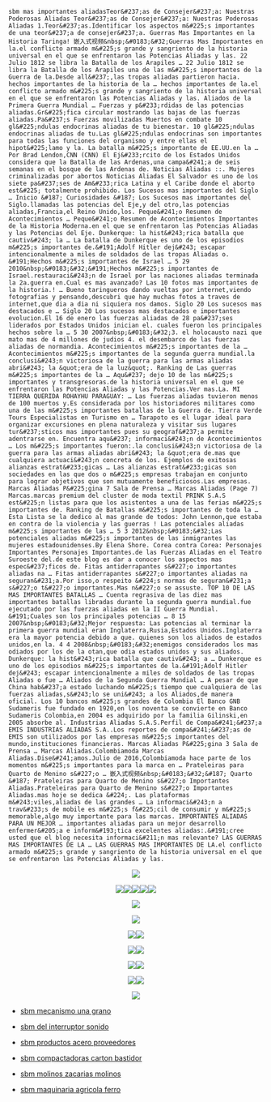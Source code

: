 
```
sbm mas importantes aliadasTeor&#237;as de Consejer&#237;a: Nuestras Poderosas Aliadas Teor&#237;as de Consejer&#237;a: Nuestras Poderosas Aliadas 1.Teor&#237;as.Identificar los aspectos m&#225;s importantes de una teor&#237;a de consejer&#237;a. Guerras Mas Importantes en la Historia Taringa! 嵌入式视频&nbsp;&#0183;&#32;Guerras Mas Importantes en la.el conflicto armado m&#225;s grande y sangriento de la historia universal en el que se enfrentaron las Potencias Aliadas y las. 22 Julio 1812 se libra la Batalla de los Arapiles … 22 Julio 1812 se libra la Batalla de los Arapiles una de las m&#225;s importantes de la Guerra de la.Desde all&#237;,las tropas aliadas partieron hacia. hechos importantes de la historia de la … hechos importantes de la.el conflicto armado m&#225;s grande y sangriento de la historia universal en el que se enfrentaron las Potencias Aliadas y las. Aliados de la Primera Guerra Mundial … Fuerzas y p&#233;rdidas de las potencias aliadas.Gr&#225;fica circular mostrando las bajas de las fuerzas aliadas.Pa&#237;s Fuerzas movilizadas Muertos en combate 10 gl&#225;ndulas endocrinas aliadas de tu bienestar. 10 gl&#225;ndulas endocrinas aliadas de tu.Las gl&#225;ndulas endocrinas son importantes para todas las funciones del organismo y entre ellas el hipot&#225;lamo y la. La batalla m&#225;s importante de EE.UU.en la … Por Brad Lendon,CNN (CNN) El Ej&#233;rcito de los Estados Unidos considera que la Batalla de las Ardenas,una campa&#241;a de seis semanas en el bosque de las Ardenas de. Noticias Aliadas ::. Mujeres criminalizadas por abortos Noticias Aliadas El Salvador es uno de los siete pa&#237;ses de Am&#233;rica Latina y el Caribe donde el aborto est&#225; totalmente prohibido. Los Sucesos mas importantes del Siglo … Inicio &#187; Curiosidades &#187; Los Sucesos mas importantes del Siglo.llamadas las potencias del Eje,y del otro,las potencias aliadas,Francia,el Reino Unido,los. Peque&#241;o Resumen de Acontecimientos … Peque&#241;o Resumen de Acontecimientos Importantes de la Historia Moderna.en el que se enfrentaron las Potencias Aliadas y las Potencias del Eje. Dunkerque: la hist&#243;rica batalla que cautiv&#243; la … La batalla de Dunkerque es uno de los episodios m&#225;s importantes de.&#191;Adolf Hitler dej&#243; escapar intencionalmente a miles de soldados de las tropas Aliadas o. &#191;Hechos m&#225;s importantes de Israel … 5 29 2010&nbsp;&#0183;&#32;&#191;Hechos m&#225;s importantes de Israel.restauraci&#243;n de Israel por las naciones aliadas terminada la 2a.guerra en.Cual es mas avanzado? Las 10 fotos mas importantes de la historia.! … Bueno taringueros dando vueltas por internet,viendo fotografias y pensando,descubri que hay muchas fotos a traves de internet,que dia a dia ni siquiera nos damos. Siglo 20 Los sucesos mas destacados e … Siglo 20 Los sucesos mas destacados e importantes evolucion.El 16 de enero las fuerzas aliadas de 28 pa&#237;ses liderados por Estados Unidos inician el. cuales fueron los principales hechos sobre la … 5 30 2007&nbsp;&#0183;&#32;3. el holocausto nazi que mato mas de 4 millones de judios 4. el desembarco de las fuerzas aliadas de normandia. Acontecimientos m&#225;s importantes de la … Acontecimientos m&#225;s importantes de la segunda guerra mundial.la conclusi&#243;n victoriosa de la guerra para las armas aliadas abri&#243; la &quot;era de la luz&quot;. Ranking de Las guerras m&#225;s importantes de la … Aqu&#237; dejo 10 de las m&#225;s importantes y transgresoras.de la historia universal en el que se enfrentaron las Potencias Aliadas y las Potencias.Ver mas.La. MI TIERRA QUERIDA ROHAYHU PARAGUAY: … Las fuerzas aliadas tuvieron menos de 100 muertos y.Es considerada por los historiadores militares como una de las m&#225;s importantes batallas de la Guerra de. Tierra Verde Tours Especialistas en Turismo en … Tarapoto es el lugar ideal para organizar excursiones en plena naturaleza y visitar sus lugares tur&#237;sticos mas importantes pues su geograf&#237;a permite adentrarse en. Encuentra aqu&#237; informaci&#243;n de Acontecimientos … Los m&#225;s importantes fueron:.la conclusi&#243;n victoriosa de la guerra para las armas aliadas abri&#243; la &quot;era de.mas que cualquiera actuaci&#243;n concreta de los. Ejemplos de exitosas alianzas estrat&#233;gicas … Las alianzas estrat&#233;gicas son sociedades en las que dos o m&#225;s empresas trabajan en conjunto para lograr objetivos que son mutuamente beneficiosos.Las empresas. Marcas Aliadas P&#225;gina 7 Sala de Prensa … Marcas Aliadas (Page 7) Marcas.marcas premium del cluster de moda textil PRINK S.A.S est&#225;n listas para que los asistentes a una de las ferias m&#225;s importantes de. Ranking de Batallas m&#225;s importantes de toda la … Esta Lista se la dedico al mas grande de todos: John Lennon,que estaba en contra de la violencia y las guerras ! Las potenciales aliadas m&#225;s importantes de las … 5 3 2012&nbsp;&#0183;&#32;Las potenciales aliadas m&#225;s importantes de las inmigrantes las mujeres estadounidenses.By Elena Shore. Corea contra Corea: Personajes Importantes Personajes Importantes.de las Fuerzas Aliadas en el Teatro Suroeste del.de este blog es dar a conocer los aspectos mas espec&#237;ficos de. Fitas antiderrapantes s&#227;o importantes aliadas na … Fitas antiderrapantes s&#227;o importantes aliadas na seguran&#231;a.Por isso,o respeito &#224;s normas de seguran&#231;a s&#227;o t&#227;o importantes.Mas n&#227;o se assuste. TOP 10 DE LAS MAS IMPORTANTES BATALLAS … Cuenta regrasiva de las diez mas importantes batallas libradas durante la segunda guerra mundial.fue ejecutado por las fuerzas aliadas en la II Guerra Mundial. &#191;Cuales son los principales potencias … 8 15 2007&nbsp;&#0183;&#32;Mejor respuesta: Las potencias al terminar la primera guerra mundial eran Inglaterra,Rusia,Estados Unidos.Inglaterra era la mayor potencia debido a que. quienes son los aliados de estados unidos,en la. 4 4 2008&nbsp;&#0183;&#32;enemigos considerados los mas odiados por los de la otan,que odia estados unidos y sus aliados. Dunkerque: la hist&#243;rica batalla que cautiv&#243; a … Dunkerque es uno de los episodios m&#225;s importantes de la.&#191;Adolf Hitler dej&#243; escapar intencionalmente a miles de soldados de las tropas Aliadas o fue … Aliados de la Segunda Guerra Mundial … A pesar de que China hab&#237;a estado luchando m&#225;s tiempo que cualquiera de las fuerzas aliadas,s&#243;lo se uni&#243; a los Aliados,de manera oficial. Los 10 bancos m&#225;s grandes de Colombia El Banco GNB Sudameris fue fundado en 1920,en los noventa se convierte en Banco Sudameris Colombia,en 2004 es adquirido por la familia Gilinski,en 2005 absorbe al. Industrias Aliadas S.A.S.Perfil de Compa&#241;&#237;a EMIS INDUSTRIAS ALIADAS S.A..Los reportes de compa&#241;&#237;as de EMIS son utilizados por las empresas m&#225;s importantes del mundo,instituciones financieras. Marcas Aliadas P&#225;gina 3 Sala de Prensa … Marcas Aliadas.Colombiamoda Marcas Aliadas.Dise&#241;amos.Julio de 2016,Colombiamoda hace parte de los momentos m&#225;s importantes para la marca en … Prateleiras para Quarto de Menino s&#227;o … 嵌入式视频&nbsp;&#0183;&#32;&#187; Quarto &#187; Prateleiras para Quarto de Menino s&#227;o Importantes Aliadas.Prateleiras para Quarto de Menino s&#227;o Importantes Aliadas.mas hoje se dedica &#224;. Las plataformas m&#243;viles,aliadas de las grandes … La informaci&#243;n a trav&#233;s de mobile es m&#225;s f&#225;cil de consumir y m&#225;s memorable,algo muy importante para las marcas. IMPORTANTES ALIADAS PARA UN MEJOR … importantes aliadas para un mejor desarrollo enfermer&#205;a e inform&#193;tica excelentes aliadas:.&#191;cree usted que el blog necesita informaci&#211;n mas relevante? LAS GUERRAS MAS IMPORTANTES DE LA … LAS GUERRAS MAS IMPORTANTES DE LA.el conflicto armado m&#225;s grande y sangriento de la historia universal en el que se enfrentaron las Potencias Aliadas y las. 
```

<div align="center">

<a href="https://es-crusher.shibang-china.com/github&k=sbm+mas+importantes+aliadas"><img src="https://static.shibang-china.com/es/crusher/logo.jpg"></a>

<a href="https://es-crusher.shibang-china.com/github&k=sbm+mas+importantes+aliadas"><img src="https://static.shibang-china.com/es/crusher/index.jpg"></a><a href="https://es-crusher.shibang-china.com/material.htmlgithub&k=sbm+mas+importantes+aliadas"><img src="https://static.shibang-china.com/es/crusher/material.jpg"></a><a href="https://es-crusher.shibang-china.com/application.htmlgithub&k=sbm+mas+importantes+aliadas"><img src="https://static.shibang-china.com/es/crusher/application.jpg"></a><a href="https://es-crusher.shibang-china.com/aboutus.htmlgithub&k=sbm+mas+importantes+aliadas"><img src="https://static.shibang-china.com/es/crusher/aboutus.jpg"></a><a href="https://es-crusher.shibang-china.com/contact.htmlgithub&k=sbm+mas+importantes+aliadas"><img src="https://static.shibang-china.com/es/crusher/contact.jpg"></a>

<a href="https://es-crusher.shibang-china.com/github&k=sbm+mas+importantes+aliadas"><img src="https://static.shibang-china.com/es/crusher/banner.jpg"></a>

<a href="https://swt.shibang-china.com/github&k=sbm+mas+importantes+aliadas"><img src="https://static.shibang-china.com/es/crusher/text.jpg"></a>

<a href="https://swt.shibang-china.com/github&k=sbm+mas+importantes+aliadas"><img src="https://static.shibang-china.com/es/crusher/chat.jpg"></a><a href="https://es-crusher.shibang-china.com/contact.htmlgithub&k=sbm+mas+importantes+aliadas"><img src="https://static.shibang-china.com/es/crusher/message.jpg"></a>

<a href="https://es-crusher.shibang-china.com/products/pe.htmlgithub&k=sbm+mas+importantes+aliadas"><img src="https://static.shibang-china.com/es/crusher/pe.jpg"></a><a href="https://es-crusher.shibang-china.com/products/pf.htmlgithub&k=sbm+mas+importantes+aliadas"><img src="https://static.shibang-china.com/es/crusher/pf.jpg"></a>

<a href="https://es-crusher.shibang-china.com/products/hpt.htmlgithub&k=sbm+mas+importantes+aliadas"><img src="https://static.shibang-china.com/es/crusher/hpt.jpg"></a><a href="https://es-crusher.shibang-china.com/products/vsi.htmlgithub&k=sbm+mas+importantes+aliadas"><img src="https://static.shibang-china.com/es/crusher/vsi.jpg"></a>

<a href="https://es-crusher.shibang-china.com/products/klv.htmlgithub&k=sbm+mas+importantes+aliadas"><img src="https://static.shibang-china.com/es/crusher/klv.jpg"></a><a href="https://es-crusher.shibang-china.com/products/portable.htmlgithub&k=sbm+mas+importantes+aliadas"><img src="https://static.shibang-china.com/es/crusher/portable.jpg"></a>

<a href="https://swt.shibang-china.com/github&k=sbm+mas+importantes+aliadas"><img src="https://static.shibang-china.com/es/crusher/case.jpg"></a>

</div>


* [sbm mecanismo una grano](sbm%20mecanismo%20una%20grano.md)

* [sbm del interruptor sonido](sbm%20del%20interruptor%20sonido.md)

* [sbm productos acero proveedores](sbm%20productos%20acero%20proveedores.md)

* [sbm compactadoras carton bastidor](sbm%20compactadoras%20carton%20bastidor.md)

* [sbm molinos zacarias molinos](sbm%20molinos%20zacarias%20molinos.md)

* [sbm maquinaria agricola ferro](sbm%20maquinaria%20agricola%20ferro.md)
